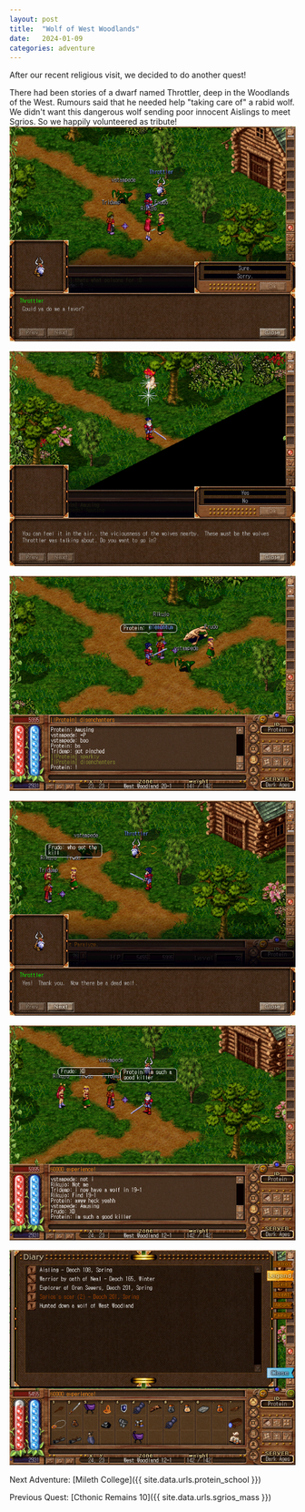 ```yaml
---
layout: post
title:  "Wolf of West Woodlands"
date:   2024-01-09
categories: adventure
---
```


After our recent religious visit, we decided to do another quest!

There had been stories of a dwarf named Throttler, deep in the Woodlands of the West. Rumours said that he needed help "taking care of" a rabid wolf. We didn't want this dangerous wolf sending poor innocent Aislings to meet Sgrios. So we happily volunteered as tribute!
![Wolf Start](/public/images/adventures/west-woodland-wolf/wolf-start.png)

![Wolf Area](/public/images/adventures/west-woodland-wolf/wolf-area.png)

![Wolf Found](/public/images/adventures/west-woodland-wolf/wolf.png)

![Wolf End](/public/images/adventures/west-woodland-wolf/wolf-end.png)

![Protein Proud](/public/images/adventures/west-woodland-wolf/protein-proud.png)

![Wolf Legend](/public/images/adventures/west-woodland-wolf/wolf-legend.png)

Next Adventure: [Mileth College]({{ site.data.urls.protein_school }})

Previous Quest: [Cthonic Remains 10]({{ site.data.urls.sgrios_mass }})